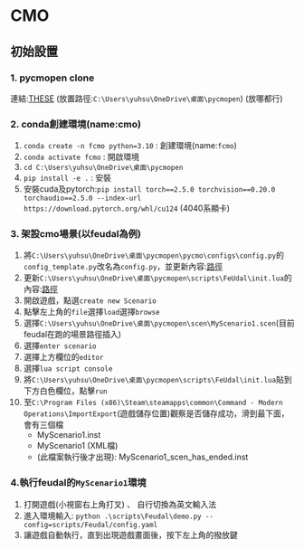 # CMO

## 初始設置

### 1. pycmopen clone
連結:[THESE](https://forgejo.taiyopen.com/Taiyopen/pycmopen/src/branch/main)
(放置路徑:`C:\Users\yuhsu\OneDrive\桌面\pycmopen`)
(放哪都行)

### 2. conda創建環境(name:cmo)
1. `conda create -n fcmo python=3.10` : 創建環境(name:`fcmo`)
2. `conda activate fcmo` : 開啟環境
3. `cd C:\Users\yuhsu\OneDrive\桌面\pycmopen`
4. `pip install -e .` : 安裝
5. 安裝cuda及pytorch:`pip install torch==2.5.0 torchvision==0.20.0 torchaudio==2.5.0 --index-url https://download.pytorch.org/whl/cu124` (4040系顯卡)

### 3. 架設cmo場景(以feudal為例)
1. 將`C:\Users\yuhsu\OneDrive\桌面\pycmopen\pycmo\configs\config.py`的`config_template.py`改名為`config.py`，並更新內容:[路徑](https://github.com/Yuu-Hsuan/CMO/blob/main/%E6%9E%B6%E8%A8%AD/init.py)
2. 更新`C:\Users\yuhsu\OneDrive\桌面\pycmopen\scripts\FeUdal\init.lua`的內容:[路徑](https://github.com/Yuu-Hsuan/CMO/blob/main/%E6%9E%B6%E8%A8%AD/init.lua)
3. 開啟遊戲，點選`create new Scenario`
4. 點擊左上角的`file`選擇`load`選擇`browse`
5. 選擇`C:\Users\yuhsu\OneDrive\桌面\pycmopen\scen\MyScenario1.scen`(目前feudal在跑的場景路徑插入)
6. 選擇`enter scenario`
7. 選擇上方欄位的`editor`
8. 選擇`lua script console`
9. 將`C:\Users\yuhsu\OneDrive\桌面\pycmopen\scripts\FeUdal\init.lua`貼到下方白色欄位，點擊`run`
10. 至`C:\Program Files (x86)\Steam\steamapps\common\Command - Modern Operations\ImportExport`(遊戲儲存位置)觀察是否儲存成功，滑到最下面，會有三個檔
    * MyScenario1.inst
    * MyScenario1  (XML檔)
    * (此檔案執行後才出現): MyScenario1_scen_has_ended.inst

### 4.執行feudal的`MyScenario1`環境
1. 打開遊戲(小視窗右上角打叉) 、 自行切換為英文輸入法
2. 進入環境輸入: `python .\scripts\Feudal\demo.py --config=scripts/Feudal/config.yaml`
3. 讓遊戲自動執行，直到出現遊戲畫面後，按下左上角的撥放鍵
